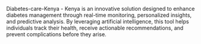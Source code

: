 Diabetes-care-Kenya - Kenya is an innovative solution designed to enhance diabetes management through real-time monitoring, personalized insights, and predictive analysis. By leveraging artificial intelligence, this tool helps individuals track their health, receive actionable recommendations, and prevent complications before they arise.
